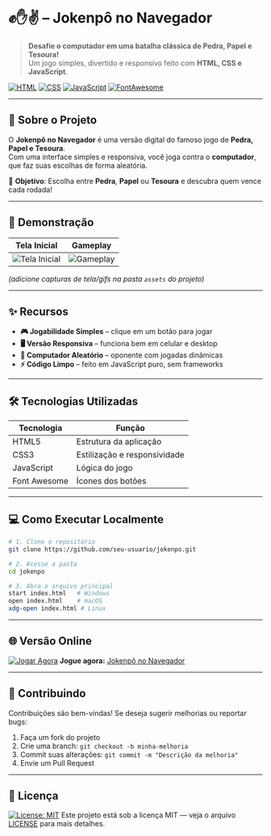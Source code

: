 # ✊✋✌️ – Jokenpô no Navegador

> **Desafie o computador em uma batalha clássica de Pedra, Papel e Tesoura!**  
> Um jogo simples, divertido e responsivo feito com **HTML, CSS e JavaScript**.

[![HTML](https://img.shields.io/badge/HTML5-E34F26?style=for-the-badge&logo=html5&logoColor=white)](https://developer.mozilla.org/pt-BR/docs/Web/HTML)
[![CSS](https://img.shields.io/badge/CSS3-1572B6?style=for-the-badge&logo=css3&logoColor=white)](https://developer.mozilla.org/pt-BR/docs/Web/CSS)
[![JavaScript](https://img.shields.io/badge/JavaScript-F7DF1E?style=for-the-badge&logo=javascript&logoColor=black)](https://developer.mozilla.org/pt-BR/docs/Web/JavaScript)
[![FontAwesome](https://img.shields.io/badge/Font_Awesome-528EE5?style=for-the-badge&logo=fontawesome&logoColor=white)](https://fontawesome.com/)

---

## 🚀 Sobre o Projeto

O **Jokenpô no Navegador** é uma versão digital do famoso jogo de **Pedra, Papel e Tesoura**.  
Com uma interface simples e responsiva, você joga contra o **computador**, que faz suas escolhas de forma aleatória.

🎯 **Objetivo**: Escolha entre **Pedra**, **Papel** ou **Tesoura** e descubra quem vence cada rodada!

---

## 📸 Demonstração

| Tela Inicial                           | Gameplay                              |
| -------------------------------------- | ------------------------------------- |
| ![Tela Inicial](./assets/preview.png)  | ![Gameplay](./assets/gameplay.gif)    |

*(adicione capturas de tela/gifs na pasta `assets` do projeto)*

---

## ✨ Recursos

- **🎮 Jogabilidade Simples** – clique em um botão para jogar
- **🖥️ Versão Responsiva** – funciona bem em celular e desktop
- **🤖 Computador Aleatório** – oponente com jogadas dinâmicas
- **⚡ Código Limpo** – feito em JavaScript puro, sem frameworks

---

## 🛠️ Tecnologias Utilizadas

| Tecnologia       | Função                         |
| ---------------- | ------------------------------ |
| HTML5            | Estrutura da aplicação         |
| CSS3             | Estilização e responsividade   |
| JavaScript       | Lógica do jogo                 |
| Font Awesome     | Ícones dos botões              |

---

## 💻 Como Executar Localmente

```bash
# 1. Clone o repositório
git clone https://github.com/seu-usuario/jokenpo.git

# 2. Acesse a pasta
cd jokenpo

# 3. Abra o arquivo principal
start index.html   # Windows
open index.html    # macOS
xdg-open index.html # Linux
````

---

## 🌐 Versão Online

[![Jogar Agora](https://img.shields.io/badge/Play-Online-brightgreen?style=for-the-badge)]([https://seu-usuario.github.io/jokenpo/](https://filipemaciel9000.github.io/jokenpo/))
**Jogue agora:** [Jokenpô no Navegador]([https://seu-usuario.github.io/jokenpo/](https://filipemaciel9000.github.io/jokenpo/))

---

## 🤝 Contribuindo

Contribuições são bem-vindas!
Se deseja sugerir melhorias ou reportar bugs:

1. Faça um fork do projeto
2. Crie uma branch: `git checkout -b minha-melhoria`
3. Commit suas alterações: `git commit -m "Descrição da melhoria"`
4. Envie um Pull Request

---

## 📜 Licença

[![License: MIT](https://img.shields.io/badge/License-MIT-yellow.svg)](https://opensource.org/licenses/MIT)
Este projeto está sob a licença MIT — veja o arquivo [LICENSE](./LICENSE) para mais detalhes.
